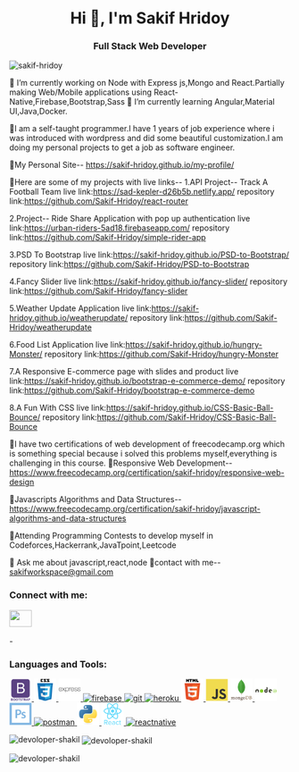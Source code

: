 <h1 align="center">Hi 👋, I'm Sakif Hridoy</h1>
<h3 align="center">Full Stack Web Developer</h3>
<p align="left"> <img src="https://komarev.com/ghpvc/?username=Sakif-Hridoy&color=green" alt="sakif-hridoy" /> </p>
🔭 I’m currently working on Node with Express js,Mongo and React.Partially making Web/Mobile applications using React-Native,Firebase,Bootstrap,Sass
🌱 I’m currently learning Angular,Material UI,Java,Docker.

🌱I am a self-taught programmer.I have 1 years of job experience where i was introduced with wordpress and did some beautiful customization.I am doing my personal projects to get a job as software engineer.

🌱My Personal Site--
https://sakif-hridoy.github.io/my-profile/

🌱Here are some of my projects with live links--
1.API Project-- Track A Football Team
live link:https://sad-kepler-d26b5b.netlify.app/
repository link:https://github.com/Sakif-Hridoy/react-router

2.Project-- Ride Share Application with pop up authentication
live link:https://urban-riders-5ad18.firebaseapp.com/
repository link:https://github.com/Sakif-Hridoy/simple-rider-app

3.PSD To Bootstrap
live link:https://sakif-hridoy.github.io/PSD-to-Bootstrap/
repository link:https://github.com/Sakif-Hridoy/PSD-to-Bootstrap

4.Fancy Slider
live link:https://sakif-hridoy.github.io/fancy-slider/
repository link:https://github.com/Sakif-Hridoy/fancy-slider

5.Weather Update Application
live link:https://sakif-hridoy.github.io/weatherupdate/
repository link:https://github.com/Sakif-Hridoy/weatherupdate

6.Food List Application
live link:https://sakif-hridoy.github.io/hungry-Monster/
repository link:https://github.com/Sakif-Hridoy/hungry-Monster

7.A Responsive E-commerce page with slides and product
live link:https://sakif-hridoy.github.io/bootstrap-e-commerce-demo/
repository link:https://github.com/Sakif-Hridoy/bootstrap-e-commerce-demo

8.A Fun With CSS
live link:https://sakif-hridoy.github.io/CSS-Basic-Ball-Bounce/
repository link:https://github.com/Sakif-Hridoy/CSS-Basic-Ball-Bounce


🌱I have two certifications of web development of freecodecamp.org which is something special because i solved this problems myself,everything is challenging in this course.
🌱Responsive Web Development-- 
https://www.freecodecamp.org/certification/sakif-hridoy/responsive-web-design

🌱Javascripts Algorithms and Data Structures--
https://www.freecodecamp.org/certification/sakif-hridoy/javascript-algorithms-and-data-structures

🌱Attending Programming Contests to develop myself in Codeforces,Hackerrank,JavaTpoint,Leetcode

💬 Ask me about javascript,react,node
🌱contact with me-- sakifworkspace@gmail.com
<h3 align="left">Connect with me:</h3>
<p align="left">
<a href="https://www.linkedin.com/in/sakif-hridoy/" target="blank"><img src="https://i.ibb.co/vhW1c0Q/174857.png"" height="30" width="40" /></a>
</p>
-<h3 align="left">Languages and Tools:</h3>
<p align="left"> <a href="https://getbootstrap.com" target="_blank"> <img src="https://raw.githubusercontent.com/devicons/devicon/master/icons/bootstrap/bootstrap-plain-wordmark.svg" alt="bootstrap" width="40" height="40"/> </a> <a href="https://www.w3schools.com/css/" target="_blank"> <img src="https://raw.githubusercontent.com/devicons/devicon/master/icons/css3/css3-original-wordmark.svg" alt="css3" width="40" height="40"/> </a> <a href="https://expressjs.com" target="_blank"> <img src="https://raw.githubusercontent.com/devicons/devicon/master/icons/express/express-original-wordmark.svg" alt="express" width="40" height="40"/> </a> <a href="https://firebase.google.com/" target="_blank"> <img src="https://www.vectorlogo.zone/logos/firebase/firebase-icon.svg" alt="firebase" width="40" height="40"/> </a> <a href="https://git-scm.com/" target="_blank"> <img src="https://www.vectorlogo.zone/logos/git-scm/git-scm-icon.svg" alt="git" width="40" height="40"/> </a> <a href="https://heroku.com" target="_blank"> <img src="https://www.vectorlogo.zone/logos/heroku/heroku-icon.svg" alt="heroku" width="40" height="40"/> </a> <a href="https://www.w3.org/html/" target="_blank"> <img src="https://raw.githubusercontent.com/devicons/devicon/master/icons/html5/html5-original-wordmark.svg" alt="html5" width="40" height="40"/> </a> <a href="https://developer.mozilla.org/en-US/docs/Web/JavaScript" target="_blank"> <img src="https://raw.githubusercontent.com/devicons/devicon/master/icons/javascript/javascript-original.svg" alt="javascript" width="40" height="40"/> </a> <a href="https://www.mongodb.com/" target="_blank"> <img src="https://raw.githubusercontent.com/devicons/devicon/master/icons/mongodb/mongodb-original-wordmark.svg" alt="mongodb" width="40" height="40"/> </a> <a href="https://nodejs.org" target="_blank"> <img src="https://raw.githubusercontent.com/devicons/devicon/master/icons/nodejs/nodejs-original-wordmark.svg" alt="nodejs" width="40" height="40"/> </a> <a href="https://www.photoshop.com/en" target="_blank"> <img src="https://raw.githubusercontent.com/devicons/devicon/master/icons/photoshop/photoshop-line.svg" alt="photoshop" width="40" height="40"/> </a> <a href="https://postman.com" target="_blank"> <img src="https://www.vectorlogo.zone/logos/getpostman/getpostman-icon.svg" alt="postman" width="40" height="40"/> </a> <a href="https://www.python.org" target="_blank"> <img src="https://raw.githubusercontent.com/devicons/devicon/master/icons/python/python-original.svg" alt="python" width="40" height="40"/> </a> <a href="https://reactjs.org/" target="_blank"> <img src="https://raw.githubusercontent.com/devicons/devicon/master/icons/react/react-original-wordmark.svg" alt="react" width="40" height="40"/> </a> <a href="https://reactnative.dev/" target="_blank"> <img src="https://reactnative.dev/img/header_logo.svg" alt="reactnative" width="40" height="40"/> </a> </p>

<p><img align="left" src="https://github-readme-stats.vercel.app/api/top-langs?username=Sakif-Hridoy&show_icons=true&locale=en&layout=compact" alt="devoloper-shakil" /></p>

<p>&nbsp;<img align="center" src="https://github-readme-stats.vercel.app/api?username=Sakif-Hridoy&show_icons=true&locale=en" alt="devoloper-shakil" /></p>

<p><img align="center" src="https://github-readme-streak-stats.herokuapp.com/?user=Sakif-Hridoy&" alt="devoloper-shakil" /></p>
